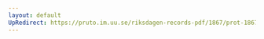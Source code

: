 ```yaml
---
layout: default
UpRedirect: https://pruto.im.uu.se/riksdagen-records-pdf/1867/prot-1867--ak--408/prot-1867--ak--408_000.pdf
---
```

